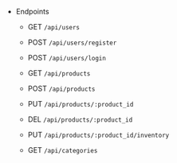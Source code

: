 -   Endpoints
    - GET  `/api/users`
    - POST `/api/users/register`
    - POST `/api/users/login`

    - GET  `/api/products`
    - POST `/api/products`
    - PUT  `/api/products/:product_id`
    - DEL  `/api/products/:product_id`
    - PUT  `/api/products/:product_id/inventory`

    - GET `/api/categories`